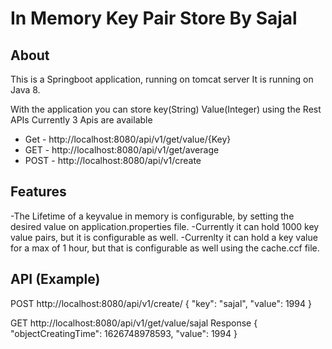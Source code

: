 # In Memory Key Pair Store By Sajal
## About
This is a Springboot application, running on tomcat server
It is running on Java 8.

With the application you can store key(String) Value(Integer) using the Rest APIs
Currently 3 Apis are available
-   Get - http://localhost:8080/api/v1/get/value/{Key}
-   GET - http://localhost:8080/api/v1/get/average
-   POST - http://localhost:8080/api/v1/create


## Features

-The Lifetime of a keyvalue in memory is configurable, by setting the desired value on application.properties file.
-Currently it can hold 1000 key value pairs, but it is configurable as well.
-Currenlty it can hold a key value for a max of 1 hour, but that is configurable as well using the cache.ccf file.

## API (Example)
POST
http://localhost:8080/api/v1/create/
{
  "key": "sajal",
  "value": 1994
}


GET
http://localhost:8080/api/v1/get/value/sajal
Response
{
"objectCreatingTime": 1626748978593,
"value": 1994
}